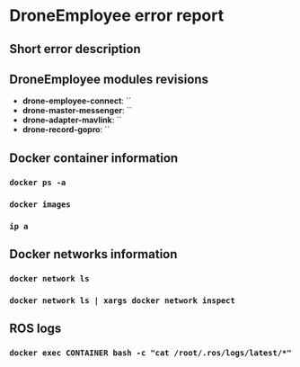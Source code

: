 DroneEmployee error report
==========================

## Short error description

## DroneEmployee modules revisions 

* **drone-employee-connect**: ``
* **drone-master-messenger**: ``
* **drone-adapter-mavlink**: ``
* **drone-record-gopro**: ``

## Docker container information

### `docker ps -a`


### `docker images`


### `ip a`


## Docker networks information

### `docker network ls`


### `docker network ls | xargs docker network inspect`


## ROS logs

### `docker exec CONTAINER bash -c "cat /root/.ros/logs/latest/*"`

